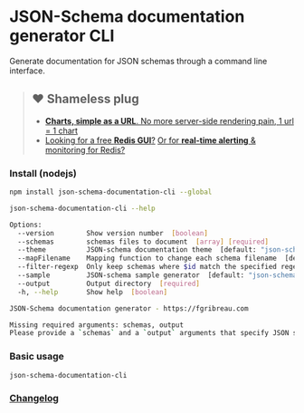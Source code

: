 # JSON-Schema documentation generator CLI

Generate documentation for JSON schemas through a command line interface.

> ## ❤️ Shameless plug
> - [**Charts, simple as a URL**. No more server-side rendering pain, 1 url = 1 chart](https://image-charts.com)
> - [Looking for a free **Redis GUI**?](http://redsmin.com) [Or for **real-time alerting** & monitoring for Redis?](http://redsmin.com)

<!--
### Install (docker)

[add a terminal gif here

```bash
docker run -it fgribreau/json-schema-documentation-cli
```

 -->

### Install (nodejs)

```bash
npm install json-schema-documentation-cli --global

json-schema-documentation-cli --help

Options:
  --version        Show version number  [boolean]
  --schemas        schemas files to document  [array] [required]
  --theme          JSON-schema documentation theme  [default: "json-schema-documentation-theme-default"]
  --mapFilename    Mapping function to change each schema filename  [default: "(schema) => slug(schema.$id)"]
  --filter-regexp  Only keep schemas where $id match the specified regexp  [default: ".*"]
  --sample         JSON-schema sample generator  [default: "json-schema-documentation-sample-generator"]
  --output         Output directory  [required]
  -h, --help       Show help  [boolean]

JSON-Schema documentation generator - https://fgribreau.com

Missing required arguments: schemas, output
Please provide a `schemas` and a `output` arguments that specify JSON schema files to document and output directory
```

### Basic usage

```bash
json-schema-documentation-cli
```

### [Changelog](./CHANGELOG.md)
